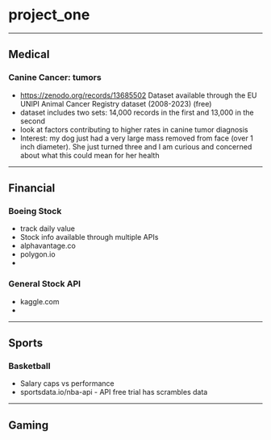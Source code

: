 # project_one

***
## Medical
### Canine Cancer: tumors
- https://zenodo.org/records/13685502 Dataset available through the EU UNIPI Animal Cancer Registry dataset (2008-2023) (free)
- dataset includes two sets: 14,000 records in the first and 13,000 in the second
- look at factors contributing to higher rates in canine tumor diagnosis
- Interest: my dog just had a very large mass removed from face (over 1 inch diameter). She just turned three and I am curious and concerned about what this could mean for her health
***
## Financial
### Boeing Stock 
- track daily value
- Stock info available through multiple APIs
- alphavantage.co
- polygon.io
- 
### General Stock API
- kaggle.com
- 

***
## Sports
### Basketball
- Salary caps vs performance
- sportsdata.io/nba-api  - API free trial has scrambles data



***
## Gaming
